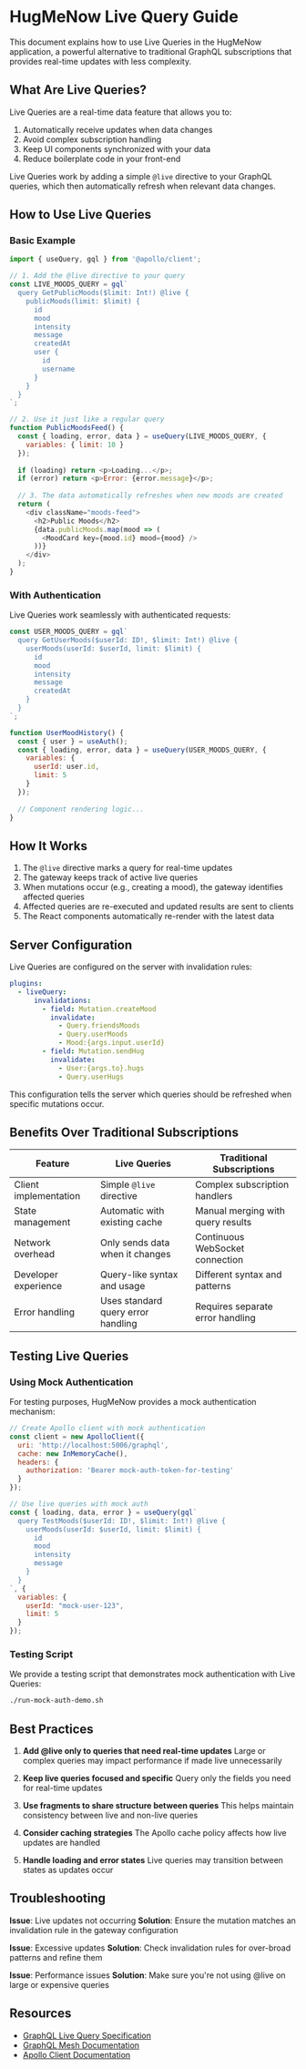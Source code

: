 # HugMeNow Live Query Guide

This document explains how to use Live Queries in the HugMeNow application, a powerful alternative to traditional GraphQL subscriptions that provides real-time updates with less complexity.

## What Are Live Queries?

Live Queries are a real-time data feature that allows you to:

1. Automatically receive updates when data changes
2. Avoid complex subscription handling
3. Keep UI components synchronized with your data
4. Reduce boilerplate code in your front-end

Live Queries work by adding a simple `@live` directive to your GraphQL queries, which then automatically refresh when relevant data changes.

## How to Use Live Queries

### Basic Example

```javascript
import { useQuery, gql } from '@apollo/client';

// 1. Add the @live directive to your query
const LIVE_MOODS_QUERY = gql`
  query GetPublicMoods($limit: Int!) @live {
    publicMoods(limit: $limit) {
      id
      mood
      intensity
      message
      createdAt
      user {
        id
        username
      }
    }
  }
`;

// 2. Use it just like a regular query
function PublicMoodsFeed() {
  const { loading, error, data } = useQuery(LIVE_MOODS_QUERY, {
    variables: { limit: 10 }
  });
  
  if (loading) return <p>Loading...</p>;
  if (error) return <p>Error: {error.message}</p>;
  
  // 3. The data automatically refreshes when new moods are created
  return (
    <div className="moods-feed">
      <h2>Public Moods</h2>
      {data.publicMoods.map(mood => (
        <MoodCard key={mood.id} mood={mood} />
      ))}
    </div>
  );
}
```

### With Authentication

Live Queries work seamlessly with authenticated requests:

```javascript
const USER_MOODS_QUERY = gql`
  query GetUserMoods($userId: ID!, $limit: Int!) @live {
    userMoods(userId: $userId, limit: $limit) {
      id
      mood
      intensity
      message
      createdAt
    }
  }
`;

function UserMoodHistory() {
  const { user } = useAuth();
  const { loading, error, data } = useQuery(USER_MOODS_QUERY, {
    variables: { 
      userId: user.id,
      limit: 5
    }
  });
  
  // Component rendering logic...
}
```

## How It Works

1. The `@live` directive marks a query for real-time updates
2. The gateway keeps track of active live queries
3. When mutations occur (e.g., creating a mood), the gateway identifies affected queries
4. Affected queries are re-executed and updated results are sent to clients
5. The React components automatically re-render with the latest data

## Server Configuration

Live Queries are configured on the server with invalidation rules:

```yaml
plugins:
  - liveQuery:
      invalidations:
        - field: Mutation.createMood
          invalidate:
            - Query.friendsMoods
            - Query.userMoods
            - Mood:{args.input.userId}
        - field: Mutation.sendHug
          invalidate:
            - User:{args.to}.hugs
            - Query.userHugs
```

This configuration tells the server which queries should be refreshed when specific mutations occur.

## Benefits Over Traditional Subscriptions

| Feature | Live Queries | Traditional Subscriptions |
|---------|-------------|--------------------------|
| Client implementation | Simple `@live` directive | Complex subscription handlers |
| State management | Automatic with existing cache | Manual merging with query results |
| Network overhead | Only sends data when it changes | Continuous WebSocket connection |
| Developer experience | Query-like syntax and usage | Different syntax and patterns |
| Error handling | Uses standard query error handling | Requires separate error handling |

## Testing Live Queries

### Using Mock Authentication

For testing purposes, HugMeNow provides a mock authentication mechanism:

```javascript
// Create Apollo client with mock authentication
const client = new ApolloClient({
  uri: 'http://localhost:5006/graphql',
  cache: new InMemoryCache(),
  headers: {
    authorization: 'Bearer mock-auth-token-for-testing'
  }
});

// Use live queries with mock auth
const { loading, data, error } = useQuery(gql`
  query TestMoods($userId: ID!, $limit: Int!) @live {
    userMoods(userId: $userId, limit: $limit) {
      id
      mood
      intensity
      message
    }
  }
`, {
  variables: {
    userId: "mock-user-123",
    limit: 5
  }
});
```

### Testing Script

We provide a testing script that demonstrates mock authentication with Live Queries:

```bash
./run-mock-auth-demo.sh
```

## Best Practices

1. **Add @live only to queries that need real-time updates**
   Large or complex queries may impact performance if made live unnecessarily

2. **Keep live queries focused and specific**
   Query only the fields you need for real-time updates

3. **Use fragments to share structure between queries**
   This helps maintain consistency between live and non-live queries

4. **Consider caching strategies**
   The Apollo cache policy affects how live updates are handled

5. **Handle loading and error states**
   Live queries may transition between states as updates occur

## Troubleshooting

**Issue**: Live updates not occurring
**Solution**: Ensure the mutation matches an invalidation rule in the gateway configuration

**Issue**: Excessive updates
**Solution**: Check invalidation rules for over-broad patterns and refine them

**Issue**: Performance issues
**Solution**: Make sure you're not using @live on large or expensive queries

## Resources

- [GraphQL Live Query Specification](https://github.com/graphql/graphql-spec/issues/386)
- [GraphQL Mesh Documentation](https://the-guild.dev/graphql/mesh/docs)
- [Apollo Client Documentation](https://www.apollographql.com/docs/react/)